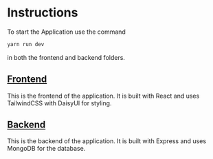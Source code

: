 # Instructions
To start the Application use the command
```bash
yarn run dev
```
in both the frontend and backend folders.

## [Frontend](./frontend)
This is the frontend of the application. It is built with React and uses TailwindCSS with DaisyUI for styling.

## [Backend](./backend)

This is the backend of the application. It is built with Express and uses MongoDB for the database.

